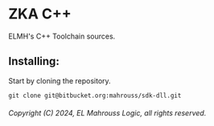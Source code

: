 # ZKA C++

ELMH's C++ Toolchain sources.

## Installing:

Start by cloning the repository.

```
git clone git@bitbucket.org:mahrouss/sdk-dll.git
```

###### Copyright (C) 2024, EL Mahrouss Logic, all rights reserved.

